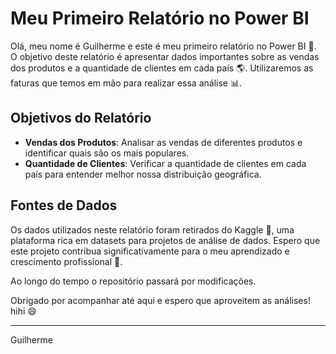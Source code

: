 # Meu Primeiro Relatório no Power BI

Olá, meu nome é Guilherme e este é meu primeiro relatório no Power BI 🎉. O objetivo deste relatório é apresentar dados importantes sobre as vendas dos produtos e a quantidade de clientes em cada país 🌎. Utilizaremos as faturas que temos em mão para realizar essa análise 📊.

## Objetivos do Relatório

- **Vendas dos Produtos**: Analisar as vendas de diferentes produtos e identificar quais são os mais populares.
- **Quantidade de Clientes**: Verificar a quantidade de clientes em cada país para entender melhor nossa distribuição geográfica.

## Fontes de Dados

Os dados utilizados neste relatório foram retirados do Kaggle 📂, uma plataforma rica em datasets para projetos de análise de dados. Espero que este projeto contribua significativamente para o meu aprendizado e crescimento profissional 🚀. 


Ao longo do tempo o repositório passará por modificações.

Obrigado por acompanhar até aqui e espero que aproveitem as análises! hihi 😄

---

Guilherme
